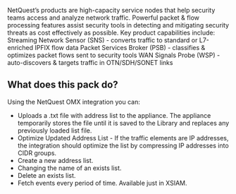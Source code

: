 
NetQuest’s products are high-capacity service nodes that help security teams access and analyze network traffic.
Powerful packet & flow processing features assist security tools in detecting and mitigating security threats as cost effectively as possible. 
Key product capabilities include:
Streaming Network Sensor (SNS) - converts traffic to standard or L7-enriched IPFIX flow data
Packet Services Broker (PSB) - classifies & optimizes packet flows sent to security tools
WAN Signals Probe (WSP) - auto-discovers & targets traffic in OTN/SDH/SONET links

## What does this pack do?
Using the NetQuest OMX integration you can:

- Uploads a .txt file with address list to the appliance. The appliance temporarily stores the file until it is saved to the Library and replaces any previously loaded list file.
- Optimize Updated Address List - If the traffic elements are IP addresses, the integration should optimize the list by compressing IP addresses into CIDR groups.
- Create a new address list.
- Changing the name of an exists list.  
- Delete an exists list.
- Fetch events every period of time. Available just in XSIAM.
